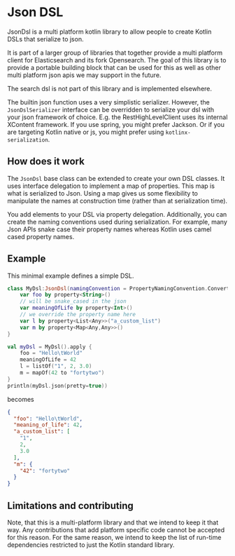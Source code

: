 # Json DSL

JsonDsl is a multi platform kotlin library to allow people to create Kotlin DSLs that serialize to json.

It is part of a larger group of libraries that together provide a multi platform client for Elasticsearch and its fork Opensearch. The goal of this library is to provide a portable building block that can be used for this as well as other multi platform json apis we may support in the future.

The search dsl is not part of this library and is implemented elsewhere.

The builtin json function uses a very simplistic serializer. However, the `JsonDslSerializer` interface can be overridden to serialize your dsl with your json framework of choice. E.g. the RestHighLevelClient uses its internal XContent framework. If you use spring, you might prefer Jackson. Or if you are targeting Kotlin native or js, you might prefer using `kotlinx-serialization`. 

## How does it work

The `JsonDsl` base class can be extended to create your own DSL classes. It uses interface delegation to implement a map of properties. This map is what is serialized to Json. Using a map gives us some flexibility to manipulate the names at construction time (rather than at serialization time).

You add elements to your DSL via property delegation. Additionally, you can create the naming conventions used during serialization. For example, many Json APIs snake case their property names whereas Kotlin uses camel cased property names.

## Example

This minimal example defines a simple DSL.

```kotlin
class MyDsl:JsonDsl(namingConvention = PropertyNamingConvention.ConvertToSnakeCase) {
    var foo by property<String>()
    // will be snake_cased in the json
    var meaningOfLife by property<Int>()
    // we override the property name here
    var l by property<List<Any>>("a_custom_list")
    var m by property<Map<Any,Any>>()
}

val myDsl = MyDsl().apply {
    foo = "Hello\tWorld"
    meaningOfLife = 42
    l = listOf("1", 2, 3.0)
    m = mapOf(42 to "fortytwo")
}
println(myDsl.json(pretty=true))
```

becomes 

```json
{
  "foo": "Hello\tWorld",
  "meaning_of_life": 42,
  "a_custom_list": [
    "1", 
    2, 
    3.0
  ],
  "m": {
    "42": "fortytwo"
  }
}
```

## Limitations and contributing

Note, that this is a multi-platform library and that we intend to keep it that way. Any contributions that add platform specific code cannot be accepted for this reason. For the same reason, we intend to keep the list of run-time dependencies restricted to just the Kotlin standard library.